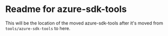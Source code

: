 # Readme for azure-sdk-tools

This will be the location of the moved azure-sdk-tools after it's moved from `tools/azure-sdk-tools` to here.
